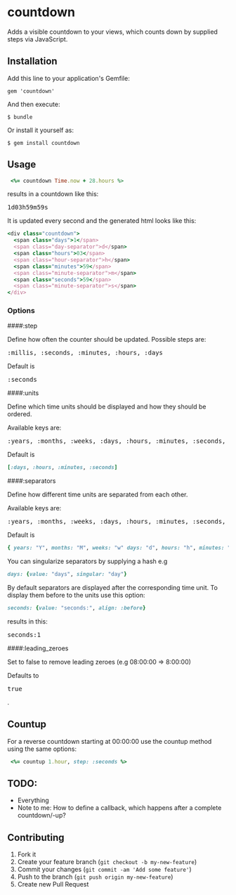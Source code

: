 countdown
=========

Adds a visible countdown to your views, which counts down by supplied steps via JavaScript.

## Installation

Add this line to your application's Gemfile:

    gem 'countdown'

And then execute:

    $ bundle

Or install it yourself as:

    $ gem install countdown

## Usage

```ruby
 <%= countdown Time.now + 28.hours %>
```
results in a countdown like this:

<pre>
1d03h59m59s
</pre>

It is updated every second and the generated html looks like this:

```ruby
<div class="countdown">
  <span class="days">1</span>
  <span class="day-separator">d</span>
  <span class="hours">03</span>
  <span class="hour-separator">h</span>
  <span class="minutes">59</span>
  <span class="minute-separator">m</span>
  <span class="seconds">59</span>
  <span class="minute-separator">s</span>
</div>
```

### Options

####:step

Define how often the counter should be updated.
Possible steps are:
<pre>:millis, :seconds, :minutes, :hours, :days</pre>

Default is <pre>:seconds</pre>

####:units

Define which time units should be displayed and how they should be ordered.

Available keys are:
<pre>:years, :months, :weeks, :days, :hours, :minutes, :seconds, :millis</pre>

Default is
```ruby
[:days, :hours, :minutes, :seconds]
```
####:separators

Define how different time units are separated from each other.

Available keys are:
<pre>:years, :months, :weeks, :days, :hours, :minutes, :seconds, :millis</pre>

Default is
```ruby
{ years: "Y", months: "M", weeks: "w" days: "d", hours: "h", minutes: "m", seconds: "s", millis: "ms" }
```
You can singularize separators by supplying a hash e.g
```ruby
days: {value: "days", singular: "day"}
```
By default separators are displayed after the corresponding time unit.
To display them before to the units use this option:
```ruby
seconds: {value: "seconds:", align: :before}
```
results in this:

<pre>
seconds:1
</pre>

####:leading_zeroes

Set to false to remove leading zeroes (e.g 08:00:00 => 8:00:00)

Defaults to <pre>true</pre>.

## Countup

For a reverse countdown starting at 00:00:00 use the countup method using the same options:

```ruby
 <%= countup 1.hour, step: :seconds %>
```

## TODO:

- Everything
- Note to me: How to define a callback, which happens after a complete countdown/-up? 

## Contributing

1. Fork it
2. Create your feature branch (`git checkout -b my-new-feature`)
3. Commit your changes (`git commit -am 'Add some feature'`)
4. Push to the branch (`git push origin my-new-feature`)
5. Create new Pull Request

